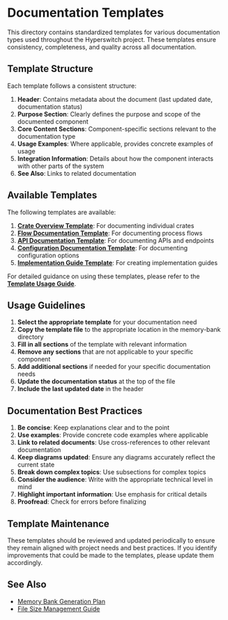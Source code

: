 # Documentation Templates

This directory contains standardized templates for various documentation types used throughout the Hyperswitch project. These templates ensure consistency, completeness, and quality across all documentation.

## Template Structure

Each template follows a consistent structure:

1. **Header**: Contains metadata about the document (last updated date, documentation status)
2. **Purpose Section**: Clearly defines the purpose and scope of the documented component
3. **Core Content Sections**: Component-specific sections relevant to the documentation type
4. **Usage Examples**: Where applicable, provides concrete examples of usage
5. **Integration Information**: Details about how the component interacts with other parts of the system
6. **See Also**: Links to related documentation

## Available Templates

The following templates are available:

1. **[Crate Overview Template](crate_overview_template.md)**: For documenting individual crates
2. **[Flow Documentation Template](flow_documentation_template.md)**: For documenting process flows
3. **[API Documentation Template](api_documentation_template.md)**: For documenting APIs and endpoints
4. **[Configuration Documentation Template](configuration_documentation_template.md)**: For documenting configuration options
5. **[Implementation Guide Template](implementation_guide_template.md)**: For creating implementation guides

For detailed guidance on using these templates, please refer to the **[Template Usage Guide](template_usage_guide.md)**.

## Usage Guidelines

1. **Select the appropriate template** for your documentation need
2. **Copy the template file** to the appropriate location in the memory-bank directory
3. **Fill in all sections** of the template with relevant information
4. **Remove any sections** that are not applicable to your specific component
5. **Add additional sections** if needed for your specific documentation needs
6. **Update the documentation status** at the top of the file
7. **Include the last updated date** in the header

## Documentation Best Practices

1. **Be concise**: Keep explanations clear and to the point
2. **Use examples**: Provide concrete code examples where applicable
3. **Link to related documents**: Use cross-references to other relevant documentation
4. **Keep diagrams updated**: Ensure any diagrams accurately reflect the current state
5. **Break down complex topics**: Use subsections for complex topics
6. **Consider the audience**: Write with the appropriate technical level in mind
7. **Highlight important information**: Use emphasis for critical details
8. **Proofread**: Check for errors before finalizing

## Template Maintenance

These templates should be reviewed and updated periodically to ensure they remain aligned with project needs and best practices. If you identify improvements that could be made to the templates, please update them accordingly.

## See Also

- [Memory Bank Generation Plan](/Users/arunraj/github/hyperswitch/memory-bank/thematic/documentation_process/memory_bank_generation_plan.md)
- [File Size Management Guide](/Users/arunraj/github/hyperswitch/memory-bank/thematic/project_management/file_size_management_guide.md)
